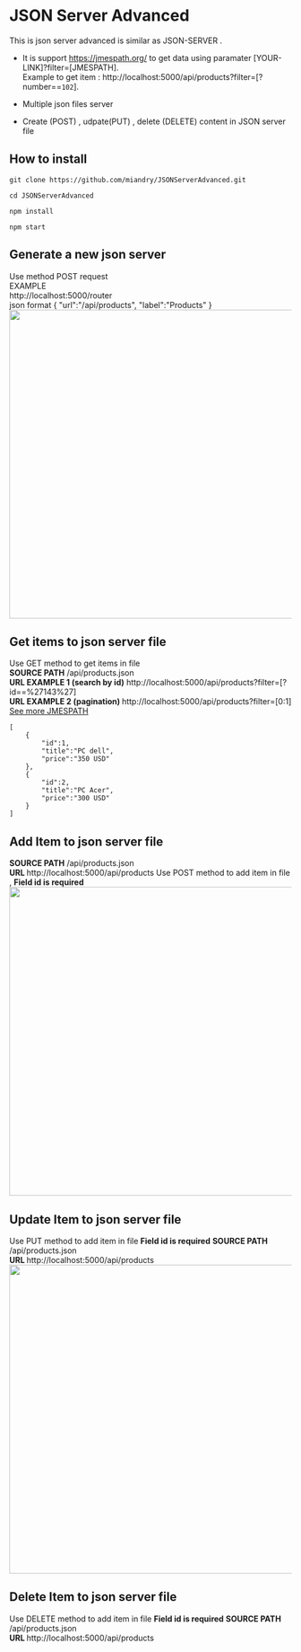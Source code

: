 # JSON Server Advanced
This is json server advanced is similar as JSON-SERVER . 
* It is support https://jmespath.org/ to  get data using paramater [YOUR-LINK]?filter=[JMESPATH].
<br/>Example to get item : http://localhost:5000/api/products?filter=[?number==`102`].

* Multiple json files server<br/>

* Create (POST) , udpate(PUT) , delete (DELETE) content in JSON server file<br/>

## How to install 
```
git clone https://github.com/miandry/JSONServerAdvanced.git

cd JSONServerAdvanced 

npm install

npm start  

```

## Generate a new json server

Use method POST request <br/>
EXAMPLE<br/>
http://localhost:5000/router <br/>
json format
{
	"url":"/api/products",
	"label":"Products"
} 
<br/>
<img src="http://miandrilala.com/sites/drupalmada/files/2020-10/Screen%20Shot%202020-10-13%20at%209.24.08%20AM.png" style="max-width:100%" width="550px"/>
## Get items to json server file
Use GET method to get items in file <br/>
<b>SOURCE PATH</b> /api/products.json <br/>
<b>URL EXAMPLE 1 (search by id)</b> http://localhost:5000/api/products?filter=[?id==%27143%27] <br/>
<b>URL EXAMPLE 2 (pagination) </b> http://localhost:5000/api/products?filter=[0:1] 
<br/><a href="https://jmespath.org/tutorial.html"> See more JMESPATH </a>

```
[
	{
		"id":1,
		"title":"PC dell",
		"price":"350 USD"
	},
	{
		"id":2,
		"title":"PC Acer",
		"price":"300 USD"
	}
]
```
## Add Item to json server file

<b>SOURCE PATH</b> /api/products.json <br/>
<b>URL </b> http://localhost:5000/api/products
Use POST method to add item in file , <b>Field id is required</b>
<br/>
<img src="http://miandrilala.com/sites/drupalmada/files/2020-10/Screen%20Shot%202020-10-13%20at%208.48.21%20PM_0.png" width="550px"/>
<br/>
## Update Item to json server file
Use PUT method to add item in file <b>Field id is required</b>
<b>SOURCE PATH</b> /api/products.json <br/>
<b>URL </b> http://localhost:5000/api/products 
<br/>
<img src="http://miandrilala.com/sites/drupalmada/files/2020-10/Screen%20Shot%202020-10-13%20at%209.45.43%20PM.png" width="550px" />
<br/>
## Delete Item to json server file
Use DELETE method to add item in file <b>Field id is required</b>
<b>SOURCE PATH</b> /api/products.json <br/>
<b>URL </b> http://localhost:5000/api/products

